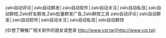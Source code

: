 zalo自动评论│zalo自动群发│zalo自动软件│zalo自动关注│zalo自动私信│zalo自动群控,Zalo好友群发,Zalo批量群发广告,Zalo群控工具
zalo自动评论│zalo自动群发│zalo自动软件│zalo自动关注│zalo自动私信│zalo自动群控

[😍想了解推广相关软件的朋友请登录 http://www.vst.tw](http://www.vst.tw)



